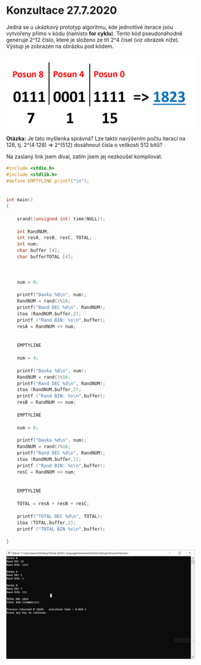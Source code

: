 # Konzultace 27.7.2020

Jedná se u ukázkový prototyp algoritmu, kde jednotlivé iterace jsou vytvořeny přímo v kódu (namísto **for cyklu**). Tento kód pseudonáhodně generuje 2^12 číslo, které je složeno ze tří 2^4 čísel (viz obrázek níže). Výstup je zobrazen na obrázku pod kódem.

<p float="left">
  <img src="/Pictures (general)/MyThink.PNG" width="800" /> 
<p float="left"> </p> 


**Otázka:** Je tato myšlenka správná? Lze takto navýšením počtu iterací na 128, tj. 2^(4·128) => 2^(512) dosáhnout čísla o velikosti 512 bitů?

Na zaslaný link jsem díval, zatím jsem jej nezkoušel kompilovat.

```c
#include <stdio.h>
#include <stdlib.h>
#define EMPTYLINE printf("\n");


int main()
{

    srand((unsigned int) time(NULL));

    int RandNUM;
    int resA, resB, resC, TOTAL;
    int num;
    char buffer [4];
    char bufferTOTAL [4];



    num = 0;

    printf("Davka %d\n", num);
    RandNUM = rand()%16;
    printf("Rand DEC %d\n", RandNUM);
    itoa (RandNUM,buffer,2);
    printf ("Rand BIN: %s\n",buffer);
    resA = RandNUM << num;


    EMPTYLINE

    num = 4;

    printf("Davka %d\n", num);
    RandNUM = rand()%16;
    printf("Rand DEC %d\n", RandNUM);
    itoa (RandNUM,buffer,2);
    printf ("Rand BIN: %s\n",buffer);
    resB = RandNUM << num;

    EMPTYLINE

    num = 8;

    printf("Davka %d\n", num);
    RandNUM = rand()%16;
    printf("Rand DEC %d\n", RandNUM);
    itoa (RandNUM,buffer,2);
    printf ("Rand BIN: %s\n",buffer);
    resC = RandNUM << num;


    EMPTYLINE

    TOTAL = resA + resB + resC;

    printf("TOTAL DEC %d\n", TOTAL);
    itoa (TOTAL,buffer,2);
    printf ("TOTAL BIN %s\n",buffer);

}

```

<p float="left">
  <img src="/Pictures (general)/CommandLine.PNG" width="800" /> 
<p float="left"> </p> 


